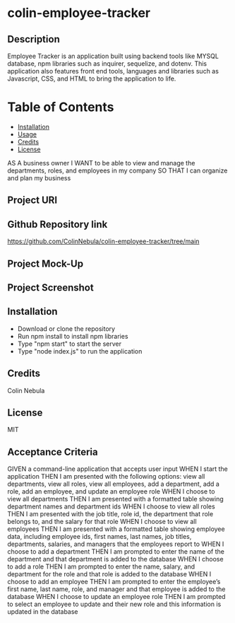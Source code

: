 # colin-employee-tracker


## Description
Employee Tracker is an application built using backend tools like MYSQL database, npm libraries such as inquirer, sequelize, and dotenv. This application also features front end tools, languages and libraries such as Javascript, CSS, and HTML to bring the application to life. 


# Table of Contents
* [Installation](#installation)
* [Usage](#usage)
* [Credits](#credits)
* [License](#license)

AS A business owner
I WANT to be able to view and manage the departments, roles, and employees in my company
SO THAT I can organize and plan my business

## Project URl

## Github Repository link
https://github.com/ColinNebula/colin-employee-tracker/tree/main

## Project Mock-Up


## Project Screenshot


## Installation
* Download or clone the repository
* Run npm install to install npm libraries
* Type "npm start" to start the server
* Type "node index.js" to run the application

## Credits
Colin Nebula

## License
MIT

## Acceptance Criteria
GIVEN a command-line application that accepts user input
WHEN I start the application
THEN I am presented with the following options: view all departments, view all roles, view all employees, add a department, add a role, add an employee, and update an employee role
WHEN I choose to view all departments
THEN I am presented with a formatted table showing department names and department ids
WHEN I choose to view all roles
THEN I am presented with the job title, role id, the department that role belongs to, and the salary for that role
WHEN I choose to view all employees
THEN I am presented with a formatted table showing employee data, including employee ids, first names, last names, job titles, departments, salaries, and managers that the employees report to
WHEN I choose to add a department
THEN I am prompted to enter the name of the department and that department is added to the database
WHEN I choose to add a role
THEN I am prompted to enter the name, salary, and department for the role and that role is added to the database
WHEN I choose to add an employee
THEN I am prompted to enter the employee’s first name, last name, role, and manager and that employee is added to the database
WHEN I choose to update an employee role
THEN I am prompted to select an employee to update and their new role and this information is updated in the database 